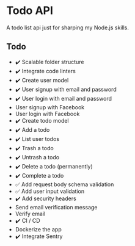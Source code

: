 # Todo API

A todo list api just for sharping my Node.js skills.

## Todo

- :heavy_check_mark: Scalable folder structure
- :heavy_check_mark: Integrate code linters
- :heavy_check_mark: Create user model
- :heavy_check_mark: User signup with email and password
- :heavy_check_mark: User login with email and password
- User signup with Facebook
- User login with Facebook
- :heavy_check_mark: Create todo model
- :heavy_check_mark: Add a todo
- :heavy_check_mark: List user todos
- :heavy_check_mark: Trash a todo
- :heavy_check_mark: Untrash a todo
- :heavy_check_mark: Delete a todo (permanently)
- :heavy_check_mark: Complete a todo
- :white_check_mark: Add request body schema validation
- :white_check_mark: Add user input validation
- :heavy_check_mark: Add security headers
- Send email verification message
- Verify email
- :heavy_check_mark: CI / CD
- Dockerize the app
- :heavy_check_mark: Integrate Sentry
